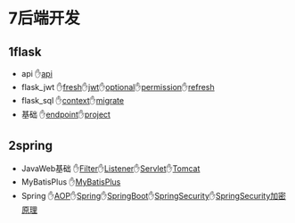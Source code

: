 # 7后端开发
## 1flask
- api ✋[api](/7后端开发/1flask/api/api.md)
- flask_jwt ✋[fresh](/7后端开发/1flask/flask_jwt/fresh.md)✋[jwt](/7后端开发/1flask/flask_jwt/jwt.md)✋[optional](/7后端开发/1flask/flask_jwt/optional.md)✋[permission](/7后端开发/1flask/flask_jwt/permission.md)✋[refresh](/7后端开发/1flask/flask_jwt/refresh.md)
- flask_sql ✋[context](/7后端开发/1flask/flask_sql/context.md)✋[migrate](/7后端开发/1flask/flask_sql/migrate.md)
- 基础 ✋[endpoint](/7后端开发/1flask/基础/endpoint.md)✋[project](/7后端开发/1flask/基础/project.md)
## 2spring
- JavaWeb基础 ✋[Filter](/7后端开发/2spring/JavaWeb基础/Filter.md)✋[Listener](/7后端开发/2spring/JavaWeb基础/Listener.md)✋[Servlet](/7后端开发/2spring/JavaWeb基础/Servlet.md)✋[Tomcat](/7后端开发/2spring/JavaWeb基础/Tomcat.md)
- MyBatisPlus ✋[MyBatisPlus](/7后端开发/2spring/MyBatisPlus/MyBatisPlus.md)
- Spring ✋[AOP](/7后端开发/2spring/Spring/AOP.md)✋[Spring](/7后端开发/2spring/Spring/Spring.md)✋[SpringBoot](/7后端开发/2spring/Spring/SpringBoot.md)✋[SpringSecurity](/7后端开发/2spring/Spring/SpringSecurity.md)✋[SpringSecurity加密原理](/7后端开发/2spring/Spring/SpringSecurity加密原理.md)
